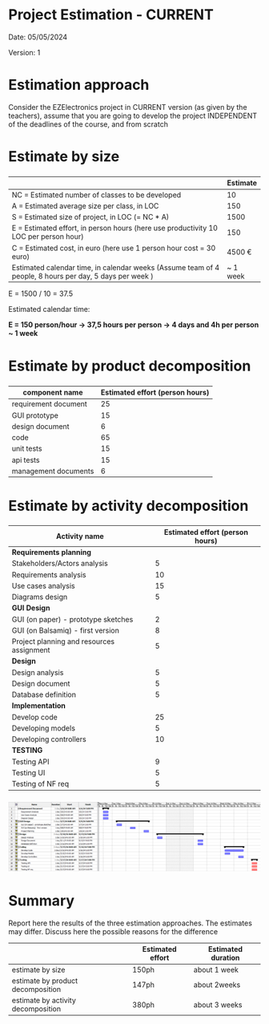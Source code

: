 # Project Estimation - CURRENT

Date: 05/05/2024

Version: 1

# Estimation approach

Consider the EZElectronics project in CURRENT version (as given by the teachers), assume that you are going to develop the project INDEPENDENT of the deadlines of the course, and from scratch

# Estimate by size

###

|                                                                                                         | Estimate |
| ------------------------------------------------------------------------------------------------------- | -------- |
| NC = Estimated number of classes to be developed                                                        | 10       |
| A = Estimated average size per class, in LOC                                                            | 150      |
| S = Estimated size of project, in LOC (= NC \* A)                                                       | 1500     |
| E = Estimated effort, in person hours (here use productivity 10 LOC per person hour)                    | 150      |
| C = Estimated cost, in euro (here use 1 person hour cost = 30 euro)                                     | 4500 €   |
| Estimated calendar time, in calendar weeks (Assume team of 4 people, 8 hours per day, 5 days per week ) | ~ 1 week |

E = 1500 / 10 = 37.5

Estimated calendar time:

**E = 150 person/hour -> 37,5 hours per person -> 4 days and 4h per person ~ 1 week**

# Estimate by product decomposition

###

| component name       | Estimated effort (person hours) |
| -------------------- | ------------------------------- |
| requirement document | 25                              |
| GUI prototype        | 15                              |
| design document      | 6                               |
| code                 | 65                              |
| unit tests           | 15                               |
| api tests            | 15                               |
| management documents | 6                               |

# Estimate by activity decomposition

###

| Activity name                             | Estimated effort (person hours) |
| ----------------------------------------- | ------------------------------- |
| **Requirements planning**                 |                                 |
| Stakeholders/Actors analysis              | 5                               |
| Requirements analysis                     | 10                              |
| Use cases analysis                        | 15                              |
| Diagrams design                           | 5                               |
| **GUI Design**                            |                                 |
| GUI (on paper) - prototype sketches       | 2                               |
| GUI (on Balsamiq) - first version         | 8                               |
| Project planning and resources assignment | 5                               |
| **Design**                                |                                 |
| Design analysis                           | 5                               |
| Design document                           | 5                               |
| Database definition                       | 5                               |
| **Implementation**                        |                                 |
| Develop code                              | 25                              |
| Developing models                         | 5                               |
| Developing controllers                    | 10                              |
| **TESTING**                               |                                 |
| Testing API                               | 9                               |
| Testing UI                                | 5                               |
| Testing of NF req                         | 5                               |

###

![gantt_diagram](./requirement_documents/v1/gantt_chart_v1.png)

# Summary

Report here the results of the three estimation approaches. The estimates may differ. Discuss here the possible reasons for the difference

|                                    | Estimated effort | Estimated duration |
| ---------------------------------- | ---------------- | ------------------ |
| estimate by size                   |      150ph            |about 1 week
| estimate by product decomposition  |   147ph           |about 2weeks 
| estimate by activity decomposition |    380ph         |  about 3 weeks 
